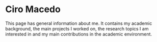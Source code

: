 # Ciro Macedo
This page has general information about me. It contains my academic background, the main projects I worked on, the research topics I am interested in and my main contributions in the academic environment.
